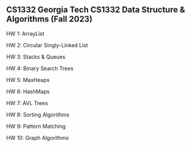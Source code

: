 <h2> CS1332 Georgia Tech CS1332 Data Structure & Algorithms (Fall 2023) </h2>

HW 1: ArrayList

HW 2: Circular Singly-Linked List

HW 3: Stacks & Queues

HW 4: Binary Search Trees

HW 5: MaxHeaps

HW 6: HashMaps

HW 7: AVL Trees

HW 8: Sorting Algorithms

HW 9: Pattern Matching

HW 10: Graph Algorithms
